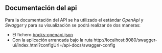 ## Documentación del api
Para la documentación del API se ha utilizado el estándar _OpenApi_ y _Swagger_ y para su visualización se podrá realizar de dos maneras:
* El fichero [books-openapi.json](books-openapi.json)
* Con la aplicación arrancada bajo la ruta http://localhost:8080/swagger-ui/index.html?configUrl=/api-docs/swagger-config

